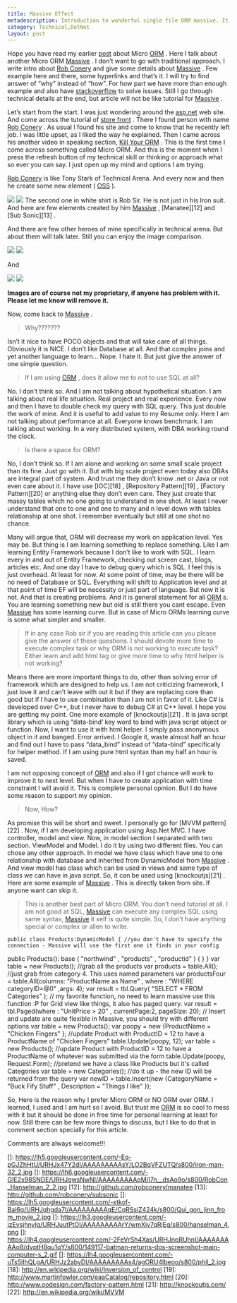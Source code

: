 ```yaml
---
title: Massive Effect
metadescription: Introduction to wonderful single file ORM massive. It is for DotNet by Rob Conery. It is using dynamic of DotNet 4.0.
category: Technical,DotNet
layout: post
---
```

Hope you have read my earlier [post][1] about Micro [ORM][2] . Here I talk about another Micro ORM [Massive][3] . I don’t want to go with traditional approach. I write intro about [Rob Conery][4] and give some details about [Massive][3] . Few example here and there, some hyperlinks and that’s it. I will try to find answer of “why” instead of “how”. For how part we have more than enough example and also have [stackoverflow][5] to solve issues. Still I go through technical details at the end, but article will not be like tutorial for [Massive][3] .

Let’s start from the start. I was just wondering around the [asp.net][6] web site. And come across the tutorial of [store front][7] . There I found person with name [Rob Conery][4] . As usual I found his site and come to know that he recently left job. I was little upset, as I liked the way he explained. Then I came across his another video in speaking section, [Kill Your ORM][8] . This is the first time I come across something called Micro ORM. And this is the moment when I press the refresh button of my technical skill or thinking or approach what so ever you can say. I just open up my mind and options I am trying.

[Rob Conery][4] is like Tony Stark of Technical Arena. And every now and then he create some new element ( [OSS][9] ).

![](https://lh5.googleusercontent.com/-Eq-pGJZhHtU/URHJx47Y2dI/AAAAAAAAAsY/LO2BqVFZUTQ/s800/iron-man-32_2.jpg) ![](https://lh6.googleusercontent.com/-GIE2x98SNDE/URHJqwsNwNI/AAAAAAAAAqM/l7n__dsAo9o/s800/RobCon_Hanselman_2_2.jpg) The second one in white shirt is Rob Sir. He is not just in his Iron suit. And here are few elements created by him [Massive][3] , [Manatee][12] and [Sub Sonic][13] .



And there are few other heroes of mine specifically in technical arena. But about them will talk later. Still you can enjoy the image comparison.

![](https://lh5.googleusercontent.com/-xtkof-Bai6g/URHJqhgda7I/AAAAAAAAAqE/CqRSsiZ424k/s800/Qui_gon_jinn_from_movie_2.jpg) ![](https://lh3.googleusercontent.com/-jzEvsjhnylg/URHJuutPtOI/AAAAAAAAArY/wmXiv7qRjEg/s800/hanselman_4.png) 

And

![](https://lh4.googleusercontent.com/-2FeVrSh4Xas/URHJnpRUhnI/AAAAAAAAAo8/dvptH8qu1qY/s800/149117-batman-returns-dos-screenshot-main-computer-s_2.gif) ![](https://lh4.googleusercontent.com/-uTs5lIhQLgA/URHJz2abyDI/AAAAAAAAAs4/agORU4lbeoo/s800/phil_2.jpg)



**Images are of course not my proprietary, if anyone has problem with it. Please let me know will remove it.** 

Now, come back to [Massive][3] .

> Why???????

Isn’t it nice to have POCO objects and that will take care of all things. Obviously it is NICE. I don’t like Database at all. And that complex joins and yet another language to learn… Nope. I hate it. But just give the answer of one simple question.

> If I am using [ORM][2] , does it allow me to not to use SQL at all? 

No. I don’t think so. And I am not talking about hypothetical situation. I am talking about real life situation. Real project and real experience. Every now and then I have to double check my query with SQL query. This just double the work of mine. And it is useful to add value to my Resume only. Here I am not talking about performance at all. Everyone knows benchmark. I am talking about working. In a very distributed system, with DBA working round the clock.

> Is there a space for ORM?

No, I don’t think so. If I am alone and working on some small scale project than its fine. Just go with it. But with big scale project even today also DBAs are integral part of system. And trust me they don’t know .net or Java or not even care about it. I have use [IOC][18] , [Repository Pattern][19] , [Factory Pattern][20] or anything else they don’t even care. They just create that massy tables which no one going to understand in one shot. At least I never understand that one to one and one to many and n level down with tables relationship at one shot. I remember eventually but still at one shot no chance.

Many will argue that, ORM will decrease my work on application level. Yes may be. But thing is I am learning something to replace something. Like I am learning Entity Framework because I don’t like to work with SQL. I learn every in and out of Entity Framework, checking out screen cast, blogs, articles etc. And one day I have to debug query which is SQL. I feel this is just overhead. At least for now. At some point of time, may be there will be no need of Database or SQL. Everything will shift to Application level and at that point of time EF will be necessity or just part of language. But now it is not. And that is creating problems. And it is general statement for all [ORM][2] s. You are learning something new but old is still there you cant escape. Even [Massive][3] has some learning curve. But in case of Micro ORMs learning curve is some what simpler and smaller.

> If in any case Rob sir if you are reading this article can you please give the answer of these questions. I should devote more time to execute complex task or why ORM is not working to execute task? Either learn and add html tag or give more time to why html helper is not working?

Means there are more important things to do, other than solving error of framework which are designed to help us. I am not criticizing framework, I just love it and can’t leave with out it but if they are replacing core than good but if I have to use combination than I am not in favor of it. Like C# is developed over C++, but I never have to debug C# at C++ level. I hope you are getting my point. One more example of [knockoutjs][21] . It is java script library which is using “data-bind’ key word to bind with java script object or function. Now, I want to use it with html helper. I simply pass anonymous object in it and banged. Error arrived. I Google it, waste almost half an hour and find out I have to pass “data_bind” instead of “data-bind” specifically for helper method. If I am using pure html syntax than my half an hour is saved.

I am not opposing concept of [ORM][2] and also if I got chance will work to improve it to next level. But when I have to create application with time constraint I will avoid it. This is complete personal opinion. But I do have some reason to support my opinion.



> Now, How?

As promise this will be short and sweet. I personally go for [MVVM pattern][22] . Now, if I am developing application using Asp.Net MVC. I have controller, model and view. Now, in model section I separated with two section. ViewModel and Model. I do it by using two different files. You can chose any other approach. In model we have class which have one to one relationship with database and inherited from DynamicModel from [Massive][3] . And view model has class which can be used in views and same type of class we can have in java script. So, it can be used using [knockoutjs][21] . Here are some example of [Massive][3] . This is directly taken from site. If anyone want can skip it.

> This is another best part of Micro ORM. You don’t need tutorial at all. I am not good at SQL, [Massive][3] can execute any complex SQL using same syntax, [Massive][3] it self is quite simple. So, I don’t have anything special or complex or alien to write.

    public class Products:DynamicModel { //you don't have to specify the connection - Massive will use the first one it finds in your config 
  public Products(): base ( "northwind" , "products" , "productid" ) {
    } 
  } 
  var table = new Products(); //grab all the products 
  var products = table.All(); //just grab from category 4. This uses named parameters 
  var productsFour = table.All(columns: "ProductName as Name" , where : "WHERE categoryID=@0" ,args: 4); 
  var result = tbl.Query( "SELECT * FROM Categories" ); // my favorite function, no need to learn massive use this function :P 
    for Grid view like things, it also has paged query. 
  var result = tbl.Paged(where : "UnitPrice &gt; 20" , currentPage:2, pageSize: 20); // Insert and update are quite flexible in Massive, you should try with different options 
  var table = new Products(); 
  var poopy = new {ProductName = "Chicken Fingers" }; //update Product with ProductID = 12 to have a ProductName of "Chicken Fingers" 
  table.Update(poopy, 12); 
  var table = new Products(); //update Product with ProductID = 12 to have a ProductName of whatever was submitted via the form 
  table.Update(poopy, Request.Form); //pretend we have a class like Products but it's called Categories 
  var table = new Categories(); //do it up - the new ID will be returned from the query 
  var newID = table.Insert(new {CategoryName = "Buck Fify Stuff" , Description = "Things I like" }); 
    

So, Here is the reason why I prefer Micro ORM or NO ORM over ORM. I learned, I used and I am hurt so I avoid. But trust me [ORM][2] is so cool to mess with it but it should be done in free time for personal learning at least for now. Still there can be few more things to discuss, but I like to do that in comment section specially for this article.

Comments are always welcome!!!

 [1]: http://kunjan.in/archives/arrival-of-david-aka-micro-orm
 [2]: http://en.wikipedia.org/wiki/Object-Relational_Mapping
 [3]: https://github.com/robconery/massive
 [4]: http://wekeroad.com/
 [5]: http://stackoverflow.com/
 [6]: http://asp.net
 [7]: http://www.asp.net/mvc/videos/mvc-1/aspnet-mvc-storefront/aspnet-mvc-storefront-part-1-architectural-discussion-and-overview
 [8]: http://ndc2011.macsimum.no/mp4/Day2%20Thursday/Track1%201140-1240.mp4
 [9]: http://en.wikipedia.org/wiki/Open-source_software
 []: https://lh5.googleusercontent.com/-Eq-pGJZhHtU/URHJx47Y2dI/AAAAAAAAAsY/LO2BqVFZUTQ/s800/iron-man-32_2.jpg
 []: https://lh6.googleusercontent.com/-GIE2x98SNDE/URHJqwsNwNI/AAAAAAAAAqM/l7n__dsAo9o/s800/RobCon_Hanselman_2_2.jpg
 [12]: http://github.com/robconery/manatee
 [13]: http://github.com/robconery/subsonic
 []: https://lh5.googleusercontent.com/-xtkof-Bai6g/URHJqhgda7I/AAAAAAAAAqE/CqRSsiZ424k/s800/Qui_gon_jinn_from_movie_2.jpg
 []: https://lh3.googleusercontent.com/-jzEvsjhnylg/URHJuutPtOI/AAAAAAAAArY/wmXiv7qRjEg/s800/hanselman_4.png
 []: https://lh4.googleusercontent.com/-2FeVrSh4Xas/URHJnpRUhnI/AAAAAAAAAo8/dvptH8qu1qY/s800/149117-batman-returns-dos-screenshot-main-computer-s_2.gif
 []: https://lh4.googleusercontent.com/-uTs5lIhQLgA/URHJz2abyDI/AAAAAAAAAs4/agORU4lbeoo/s800/phil_2.jpg
 [18]: http://en.wikipedia.org/wiki/Inversion_of_control
 [19]: http://www.martinfowler.com/eaaCatalog/repository.html
 [20]: http://www.oodesign.com/factory-pattern.html
 [21]: http://knockoutjs.com/
 [22]: http://en.wikipedia.org/wiki/MVVM